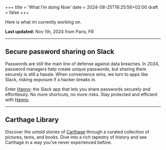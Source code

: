 +++
title = 'What I’m doing Now'
date = 2024-08-25T16:25:56+02:00
draft = false
+++

Here is what im currently  working on.

**Last updated:** Nov 1th, 2024 from Paris, FR

---

## Secure password sharing on Slack
Passwords are still the main line of defense against data breaches. In 2024, password managers help create unique passwords, but sharing them securely is still a hassle. When convenience wins, we turn to apps like Slack, risking exposure if a hacker breaks in.

Enter [Hanno](https://hanno.carthages.org): the Slack app that lets you share passwords securely and effortlessly. No more shortcuts, no more risks. Stay protected and efficient with [Hanno](https://hanno.carthages.org).


---
## Carthage Library
Discover the untold stories of [Carthage]() through a curated collection of pictures, texts, and books. Dive into a rich tapestry of history and see Carthage in a way you’ve never experienced before.
